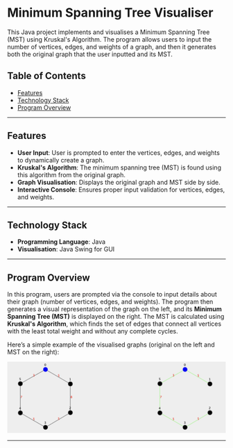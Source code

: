 # Minimum Spanning Tree Visualiser

This Java project implements and visualises a Minimum Spanning Tree (MST) using Kruskal's Algorithm. The program allows users to input the number of vertices, edges, and weights of a graph, and then it generates both the original graph that the user inputted and its MST.

## Table of Contents

- [Features](#features)
- [Technology Stack](#technology-stack)
- [Program Overview](#Program-overview)

---

## Features

- **User Input**: User is prompted to enter the vertices, edges, and weights to dynamically create a graph.
- **Kruskal's Algorithm**: The minimum spanning tree (MST) is found using this algorithm from the original graph.
- **Graph Visualisation**: Displays the original graph and MST side by side.
- **Interactive Console**: Ensures proper input validation for vertices, edges, and weights.

---

## Technology Stack

- **Programming Language**: Java
- **Visualisation**: Java Swing for GUI

---

## Program Overview

In this program, users are prompted via the console to input details about their graph (number of vertices, edges, and weights). The program then generates a visual representation of the graph on the left, and its **Minimum Spanning Tree (MST)** is displayed on the right. The MST is calculated using **Kruskal's Algorithm**, which finds the set of edges that connect all vertices with the least total weight and without any complete cycles.

Here’s a simple example of the visualised graphs (original on the left and MST on the right):

![Graph and MST](./src/main/java/com/mstvisualizer/Graphs.png)

---
